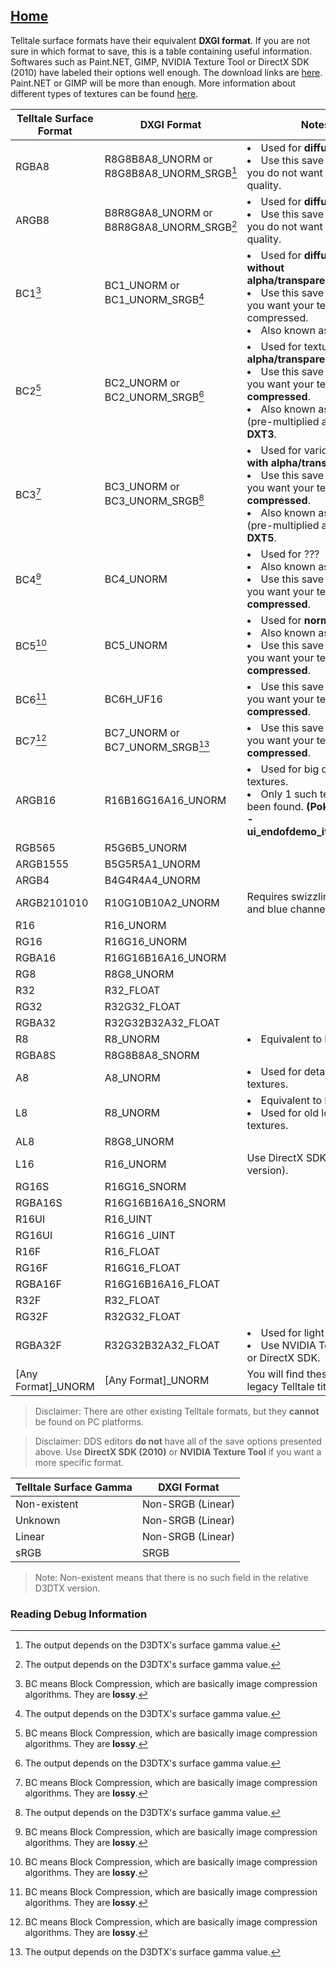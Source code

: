 
## [Home](/wiki/home.md)

Telltale surface formats have their equivalent **DXGI format**. If you are not sure in which format to save, this is a table containing useful information.
Softwares such as Paint.NET, GIMP, NVIDIA Texture Tool or DirectX SDK (2010) have labeled their options well enough. The download links are [here](/wiki/articles/tutorial_prelude.md#what-software-do-i-need-to-edit-d3dtx). Paint.NET or GIMP will be more than enough.
More information about different types of textures can be found [here](/wiki/articles/textures.md#what-types-of-textures-usually-exist).

| Telltale Surface Format | DXGI Format | Notes 
| ----------------------- | ----------- | -----------  
| RGBA8 | R8G8B8A8_UNORM or R8G8B8A8_UNORM_SRGB[^1] | <li>Used for **diffuse** textures.</li><li>Use this save option if you do not want to lose quality.</li> | 
| ARGB8 | B8R8G8A8_UNORM or B8R8G8A8_UNORM_SRGB[^1] | <li>Used for **diffuse** textures.</li></li><li>Use this save option if you do not want to lose quality.</li> |
| BC1[^2] | BC1_UNORM or BC1_UNORM_SRGB[^1] | <li>Used for **diffuse** textures **without alpha/transparency**.</li><li>Use this save option if you want your texture compressed.</li><li>Also known as **DXT1**.</li>
| BC2[^2] | BC2_UNORM or BC2_UNORM_SRGB[^1] |<li>Used for textures **with alpha/transparency**.</li><li>Use this save option if you want your texture **compressed**.</li><li>Also known as **DXT2** (pre-multiplied alpha) or **DXT3**.</li>
| BC3[^2] | BC3_UNORM or BC3_UNORM_SRGB[^1] | <li>Used for various textures **with alpha/transparency**.</li><li>Use this save option if you want your texture **compressed**.</li><li>Also known as **DXT4** (pre-multiplied alpha) or **DXT5**.</li>
| BC4[^2] | BC4_UNORM | <li>Used for ???</li><li>Also known as **ATI1**.</li><li>Use this save option if you want your texture **compressed**.</li>
| BC5[^2] | BC5_UNORM |<li>Used for **normal maps**.</li><li>Also known as **ATI2**.<li>Use this save option if you want your texture **compressed**.</li>
| BC6[^2] | BC6H_UF16 | <li>Use this save option if you want your texture **compressed**.</li>
| BC7[^2] | BC7_UNORM or BC7_UNORM_SRGB[^1] | <li>Use this save option if you want your texture **compressed**.</li>
| ARGB16 | R16B16G16A16_UNORM |  <li>Used for big detailed textures.</li><li> Only 1 such texture has been found. **(Poker Night 2 - ui_endofdemo_items.d3dtx)**</li>
| RGB565 | R5G6B5_UNORM |
| ARGB1555 | B5G5R5A1_UNORM | 
| ARGB4 | B4G4R4A4_UNORM |
| ARGB2101010 | R10G10B10A2_UNORM | Requires swizzling the red and blue channels.
| R16 | R16_UNORM | 
| RG16 | R16G16_UNORM |
| RGBA16 | R16G16B16A16_UNORM | 
| RG8 | R8G8_UNORM |  
| R32 | R32_FLOAT | 
| RG32 | R32G32_FLOAT |
| RGBA32 | R32G32B32A32_FLOAT |
| R8 | R8_UNORM |  <li>Equivalent to L8.</li>
| RGBA8S | R8G8B8A8_SNORM |
| A8 | A8_UNORM |<li>Used for detail or 1 color textures.</li>
| L8 | R8_UNORM | <li>Equivalent to R8.</li><li>Used for old lookup textures.</li>
| AL8 | R8G8_UNORM | 
| L16 | R16_UNORM | Use DirectX SDK (2010 version).
| RG16S | R16G16_SNORM | 
| RGBA16S | R16G16B16A16_SNORM | 
| R16UI | R16_UINT|
| RG16UI | R16G16 _UINT |
| R16F | R16_FLOAT |
| RG16F | R16G16_FLOAT | 
| RGBA16F | R16G16B16A16_FLOAT | 
| R32F | R32_FLOAT | 
| RG32F | R32G32_FLOAT |  |
| RGBA32F | R32G32B32A32_FLOAT | <li>Used for light maps.</li><li>Use NVIDIA Texture Tool or DirectX SDK.</li>
| [Any Format]_UNORM | [Any Format]_UNORM | You will find these formats in legacy Telltale titles.

> Disclaimer: There are other existing Telltale formats, but they **cannot** be found on PC platforms.

> Disclaimer: DDS editors **do not** have all of the save options presented above. Use **DirectX SDK (2010)** or **NVIDIA Texture Tool** if you want a more specific format.

| Telltale Surface Gamma | DXGI Format |
| --- | --- | 
| Non-existent | Non-SRGB (Linear) |
| Unknown | Non-SRGB (Linear) |
| Linear | Non-SRGB (Linear) | 
| sRGB | SRGB |
> Note: Non-existent means that there is no such field in the relative D3DTX version.


### Reading Debug Information

[^1]: The output depends on the D3DTX's surface gamma value. 
[^2]: BC means Block Compression, which are basically image compression algorithms. They are **lossy**.

